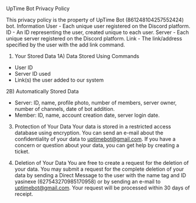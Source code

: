 UpTime Bot Privacy Policy


This privacy policy is the property of UpTime Bot (861248104257552424) bot. 
Information
User - Each unique user registered on the Discord platform.
ID - An ID representing the user, created unique to each user.
Server - Each unique server registered on the Discord platform.
Link - The link/address specified by the user with the add link command.

1) Your Stored Data
1A) Data Stored Using Commands
- User ID
- Server ID used
- Link(s) the user added to our system

2B) Automatically Stored Data
- Server:
ID, name, profile photo, number of members, server owner, number of channels, date of bot addition.
- Member:
ID, name, account creation date, server login date.

3) Protection of Your Data
Your data is stored in a restricted access database using encryption. You can send an e-mail about the confidentiality of your data to uptimebot@gmail.com. If you have a concern or question about your data, you can get help by creating a ticket.

4) Deletion of Your Data
You are free to create a request for the deletion of your data. You may submit a request for the complete deletion of your data by sending a Direct Message to the user with the name tag and ID yasinexe (627543270985170958) or by sending an e-mail to uptimebot@gmail.com. Your request will be processed within 30 days of receipt. 
